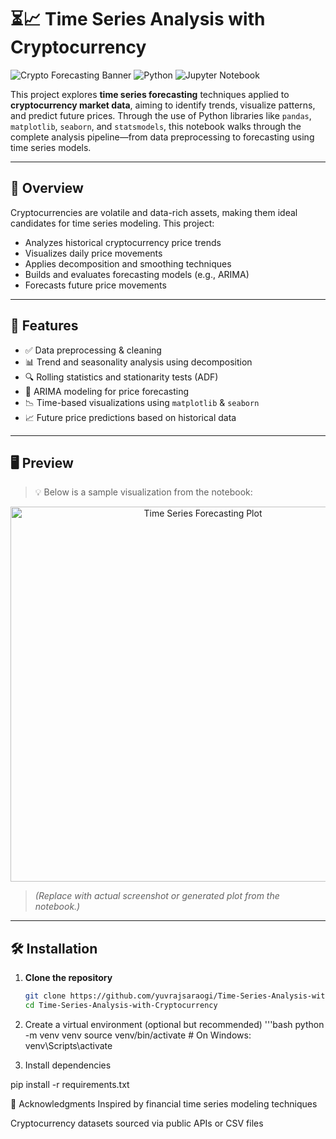 # ⏳📈 Time Series Analysis with Cryptocurrency

![Crypto Forecasting Banner](https://img.shields.io/badge/Project-Type%3A%20Data%20Science-blue?style=flat-square) ![Python](https://img.shields.io/badge/Python-3.8%2B-yellow?logo=python&style=flat-square) ![Jupyter Notebook](https://img.shields.io/badge/Notebook-Jupyter-orange?logo=jupyter&style=flat-square)

This project explores **time series forecasting** techniques applied to **cryptocurrency market data**, aiming to identify trends, visualize patterns, and predict future prices. Through the use of Python libraries like `pandas`, `matplotlib`, `seaborn`, and `statsmodels`, this notebook walks through the complete analysis pipeline—from data preprocessing to forecasting using time series models.

---

## 🧠 Overview

Cryptocurrencies are volatile and data-rich assets, making them ideal candidates for time series modeling. This project:

- Analyzes historical cryptocurrency price trends
- Visualizes daily price movements
- Applies decomposition and smoothing techniques
- Builds and evaluates forecasting models (e.g., ARIMA)
- Forecasts future price movements

---

## 🚀 Features

- ✅ Data preprocessing & cleaning
- 📊 Trend and seasonality analysis using decomposition
- 🔍 Rolling statistics and stationarity tests (ADF)
- 🔧 ARIMA modeling for price forecasting
- 📉 Time-based visualizations using `matplotlib` & `seaborn`
- 📈 Future price predictions based on historical data

---

## 🖥️ Preview

> 💡 Below is a sample visualization from the notebook:

<p align="center">
  <img src="https://github.com/yourusername/yourrepo/raw/main/assets/sample_plot.png" width="600" alt="Time Series Forecasting Plot">
</p>

> *(Replace with actual screenshot or generated plot from the notebook.)*

---

## 🛠️ Installation

1. **Clone the repository**
   ```bash
   git clone https://github.com/yuvrajsaraogi/Time-Series-Analysis-with-Cryptocurrency.git
   cd Time-Series-Analysis-with-Cryptocurrency

2. Create a virtual environment (optional but recommended)
   '''bash
   python -m venv venv
   source venv/bin/activate  # On Windows: venv\Scripts\activate

3. Install dependencies

  pip install -r requirements.txt


🙏 Acknowledgments
Inspired by financial time series modeling techniques

Cryptocurrency datasets sourced via public APIs or CSV files
   

